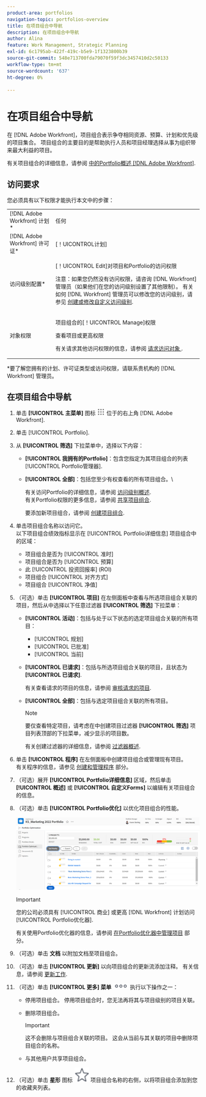 ```yaml
---
product-area: portfolios
navigation-topic: portfolios-overview
title: 在项目组合中导航
description: 在项目组合中导航
author: Alina
feature: Work Management, Strategic Planning
exl-id: 6c1795ab-422f-419c-b5e9-1f1323800b39
source-git-commit: 548e713700fda79070f59f3dc3457410d2c50133
workflow-type: tm+mt
source-wordcount: '637'
ht-degree: 0%

---
```


# 在项目组合中导航

<!--
<p data-mc-conditions="QuicksilverOrClassic.Draft mode">(NOTE: This article will need to be further revised and maybe merged into Understanding Portfolios?! (other?!).)</p>
-->

在 [!DNL Adobe Workfront]，项目组合表示争夺相同资源、预算、计划和优先级的项目集合。 项目组合的主要目的是帮助执行人员和项目经理选择从事为组织带来最大利益的项目。

有关项目组合的详细信息，请参阅 [中的Portfolio概述 [!DNL Adobe Workfront]](../../../manage-work/portfolios/portfolios-overview/portfolio-overview.md).

## 访问要求

您必须具有以下权限才能执行本文中的步骤：

<table style="table-layout:auto"> 
 <col> 
 <col> 
 <tbody> 
  <tr> 
   <td role="rowheader">[!DNL Adobe Workfront] 计划*</td> 
   <td> <p>任何 </p> </td> 
  </tr> 
  <tr> 
   <td role="rowheader">[!DNL Adobe Workfront] 许可证*</td> 
   <td> <p>[！UICONTROL计划] </p> </td> 
  </tr> 
  <tr> 
   <td role="rowheader">访问级别配置*</td> 
   <td> <p>[！UICONTROL Edit]对项目和Portfolio的访问权限</p> <p>注意：如果您仍然没有访问权限，请咨询 [!DNL Workfront] 管理员（如果他们在您的访问级别设置了其他限制）。 有关如何 [!DNL Workfront] 管理员可以修改您的访问级别，请参见 <a href="../../../administration-and-setup/add-users/configure-and-grant-access/create-modify-access-levels.md" class="MCXref xref">创建或修改自定义访问级别</a>.</p> </td> 
  </tr> 
  <tr> 
   <td role="rowheader">对象权限</td> 
   <td> <p>项目组合的[！UICONTROL Manage]权限</p> <p>查看项目或更高权限</p> <p>有关请求其他访问权限的信息，请参阅 <a href="../../../workfront-basics/grant-and-request-access-to-objects/request-access.md" class="MCXref xref">请求访问对象 </a>.</p> </td> 
  </tr> 
 </tbody> 
</table>

&#42;要了解您拥有的计划、许可证类型或访问权限，请联系贵机构的 [!DNL Workfront] 管理员。

## 在项目组合中导航

1. 单击 **[!UICONTROL 主菜单]** 图标 ![](assets/main-menu-icon.png) 位于的右上角 [!DNL Adobe Workfront].

1. 单击 [!UICONTROL Portfolio].
1. 从 **[!UICONTROL 筛选]** 下拉菜单中，选择以下内容：

   * **[!UICONTROL 我拥有的Portfolio]**：包含您指定为其项目组合的列表 [!UICONTROL Portfolio管理器].
   * **[!UICONTROL 全部]**：包括您至少有权查看的所有项目组合。\

     有关访问Portfolio的详细信息，请参阅 [访问级别概述](../../../administration-and-setup/add-users/access-levels-and-object-permissions/access-levels-overview.md).\
      有关Portfolio权限的更多信息，请参阅  [共享项目组合](../../../workfront-basics/grant-and-request-access-to-objects/share-a-portfolio..md).

     要添加新项目组合，请参阅 [创建项目组合](../../../manage-work/portfolios/create-and-manage-portfolios/create-portfolios.md).

1. 单击项目组合名称以访问它。\
   以下项目组合绩效指标显示在 [!UICONTROL Portfolio详细信息] 项目组合中的区域：

   * 项目组合是否为 [!UICONTROL 准时]
   * 项目组合是否为 [!UICONTROL 预算]
   * 此 [!UICONTROL 投资回报率] (ROI)
   * 项目组合 [!UICONTROL 对齐方式]
   * 项目组合 [!UICONTROL 净值]

1. （可选）单击 **[!UICONTROL 项目]** 在左侧面板中查看与所选项目组合关联的项目，然后从中选择以下任意过滤器 **[!UICONTROL 筛选]** 下拉菜单：

   * **[!UICONTROL 活动]**：包括与处于以下状态的选定项目组合关联的所有项目：

      * [!UICONTROL 规划]
      * [!UICONTROL 已批准]
      * [!UICONTROL 当前]
   * **[!UICONTROL 已请求]**：包括与所选项目组合关联的项目，且状态为 **[!UICONTROL 已请求]**.

     有关查看请求的项目的信息，请参阅 [审核请求的项目](../../../manage-work/portfolios/create-and-manage-portfolios/review-requested-projects.md).

   * **[!UICONTROL 全部]**：包括与选定项目组合关联的所有项目。

     >[!NOTE]
     >
     >要仅查看特定项目，请考虑在中创建项目过滤器 **[!UICONTROL 筛选]** 项目列表顶部的下拉菜单，减少显示的项目数。

     有关创建过滤器的详细信息，请参阅 [过滤器概述](../../../reports-and-dashboards/reports/reporting-elements/filters-overview.md).


1. 单击 **[!UICONTROL 程序]** 在左侧面板中创建项目组合或管理现有项目。\
   有关程序的信息，请参见 [创建和管理程序](../../../manage-work/portfolios/create-and-manage-programs/create-and-manage-programs.md) 部分。

1. （可选）展开 **[!UICONTROL Portfolio详细信息]** 区域，然后单击 **[!UICONTROL 概述]** 或 **[!UICONTROL 自定义Forms]** 以编辑有关项目组合的信息。

1. （可选）单击 **[!UICONTROL Portfolio优化]** 以优化项目组合的性能。

   ![](assets/portfolio-optimizer-with-projects-nwe-350x89.png)

   >[!IMPORTANT]
   >
   >您的公司必须具有 [!UICONTROL 商业] 或更高 [!DNL Workfront] 计划访问 [!UICONTROL Portfolio优化器].

   有关使用Portfolio优化器的信息，请参阅 [在Portfolio优化器中管理项目](../../../manage-work/portfolios/portfolio-optimizer/manage-projects-in-portfolio-optimizer.md) 部分。

1. （可选）单击 **文档** 以附加文档至项目组合。
1. （可选）单击 **[!UICONTROL 更新]** 以向项目组合的更新流添加注释。 有关信息，请参阅 [更新工作](../../../workfront-basics/updating-work-items-and-viewing-updates/update-work.md).
1. （可选）单击 **[!UICONTROL 更多] 菜单** ![](assets/qs-more-icon-on-an-object.png) 执行以下操作之一：

   * 停用项目组合。 停用项目组合时，您无法再将其与项目级别的项目关联。
   * 删除项目组合。

     >[!IMPORTANT]
     >
     >这不会删除与项目组合关联的项目。 这会从当前与其关联的项目中删除项目组合的名称。

   * 与其他用户共享项目组合。

1. （可选）单击 **星形** 图标 ![](assets/qs-star-icon-favorites-39x38.png) 项目组合名称的右侧，以将项目组合添加到您的收藏夹列表。
